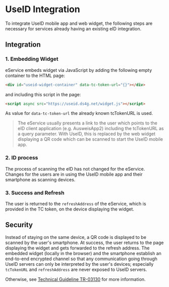 # UseID Integration

To integrate UseID mobile app and web widget, the following steps are necessary for services already having an existing eID integration.

## Integration

### 1. Embedding Widget

eService embeds widget via JavaScript by adding the following empty container to the HTML page:

```html
<div id="useid-widget-container" data-tc-token-url="{}"></div>
```

and including this script in the page:

```html
<script async src="https://useid.ds4g.net/widget.js"></script>
```

As value for `data-tc-token-url` the already known tcTokenURL is used.

> The eService usually presents a link to the user which points to the eID client application (e.g. AusweisApp2) including the tcTokenURL as a query parameter. With UseID, this is replaced by the web widget displaying a QR code which can be scanned to start the UseID mobile app.

### 2. ID process

The process of scanning the eID has not changed for the eService. Changes for the users are in using the UseID mobile app and their smartphone as scanning devices.

### 3. Success and Refresh

The user is returned to the `refreshAddress` of the eService, which is provided in the TC token, on the device displaying the widget.

## Security

Instead of staying on the same device, a QR code is displayed to be scanned by the user's smartphone. At success, the user returns to the page displaying the widget and gets forwarded to the refresh address. The embedded widget (locally in the browser) and the smartphone establish an end-to-end encrypted channel so that any communication going through UseID servers can only be interpreted by the user's devices; especially `tcTokenURL` and `refreshAddress` are never exposed to UseID servers.

Otherwise, see [Technical Guideline TR-03130](https://www.bsi.bund.de/SharedDocs/Downloads/DE/BSI/Publikationen/TechnischeRichtlinien/TR03130/TR-03130_TR-eID-Server_Part1.pdf?__blob=publicationFile&v=3) for more information.
